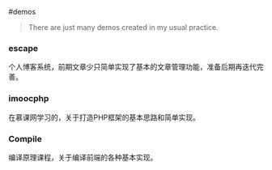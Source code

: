 #demos
>There are just many demos created in my usual practice.

### escape
个人博客系统，前期文章少只简单实现了基本的文章管理功能，准备后期再迭代完善。

### imoocphp
在慕课网学习的，关于打造PHP框架的基本思路和简单实现。

### Compile
编译原理课程，关于编译前端的各种基本实现。
